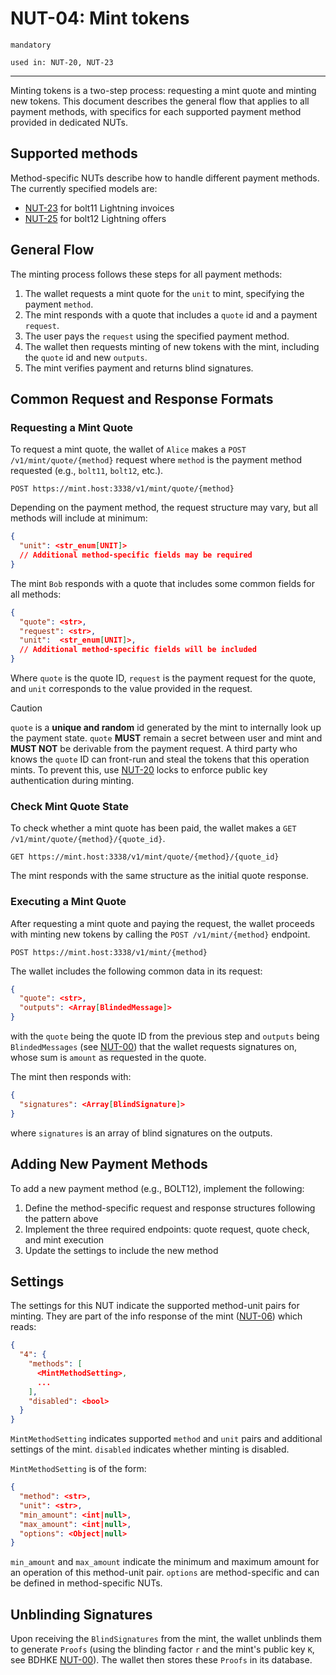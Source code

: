 # NUT-04: Mint tokens

`mandatory`

`used in: NUT-20, NUT-23`

---

Minting tokens is a two-step process: requesting a mint quote and minting new tokens. This document describes the general flow that applies to all payment methods, with specifics for each supported payment method provided in dedicated NUTs.

## Supported methods

Method-specific NUTs describe how to handle different payment methods. The currently specified models are:

- [NUT-23][23] for bolt11 Lightning invoices
- [NUT-25][25] for bolt12 Lightning offers

## General Flow

The minting process follows these steps for all payment methods:

1. The wallet requests a mint quote for the `unit` to mint, specifying the payment `method`.
2. The mint responds with a quote that includes a `quote` id and a payment `request`.
3. The user pays the `request` using the specified payment method.
4. The wallet then requests minting of new tokens with the mint, including the `quote` id and new `outputs`.
5. The mint verifies payment and returns blind signatures.

## Common Request and Response Formats

### Requesting a Mint Quote

To request a mint quote, the wallet of `Alice` makes a `POST /v1/mint/quote/{method}` request where `method` is the payment method requested (e.g., `bolt11`, `bolt12`, etc.).

```http
POST https://mint.host:3338/v1/mint/quote/{method}
```

Depending on the payment method, the request structure may vary, but all methods will include at minimum:

```json
{
  "unit": <str_enum[UNIT]>
  // Additional method-specific fields may be required
}
```

The mint `Bob` responds with a quote that includes some common fields for all methods:

```json
{
  "quote": <str>,
  "request": <str>,
  "unit":  <str_enum[UNIT]>,
  // Additional method-specific fields will be included
}
```

Where `quote` is the quote ID, `request` is the payment request for the quote, and `unit` corresponds to the value provided in the request.

> [!CAUTION]
>
> `quote` is a **unique and random** id generated by the mint to internally look up the payment state. `quote` **MUST** remain a secret between user and mint and **MUST NOT** be derivable from the payment request. A third party who knows the `quote` ID can front-run and steal the tokens that this operation mints. To prevent this, use [NUT-20][20] locks to enforce public key authentication during minting.

### Check Mint Quote State

To check whether a mint quote has been paid, the wallet makes a `GET /v1/mint/quote/{method}/{quote_id}`.

```http
GET https://mint.host:3338/v1/mint/quote/{method}/{quote_id}
```

The mint responds with the same structure as the initial quote response.

### Executing a Mint Quote

After requesting a mint quote and paying the request, the wallet proceeds with minting new tokens by calling the `POST /v1/mint/{method}` endpoint.

```http
POST https://mint.host:3338/v1/mint/{method}
```

The wallet includes the following common data in its request:

```json
{
  "quote": <str>,
  "outputs": <Array[BlindedMessage]>
}
```

with the `quote` being the quote ID from the previous step and `outputs` being `BlindedMessages` (see [NUT-00][00]) that the wallet requests signatures on, whose sum is `amount` as requested in the quote.

The mint then responds with:

```json
{
  "signatures": <Array[BlindSignature]>
}
```

where `signatures` is an array of blind signatures on the outputs.

## Adding New Payment Methods

To add a new payment method (e.g., BOLT12), implement the following:

1. Define the method-specific request and response structures following the pattern above
2. Implement the three required endpoints: quote request, quote check, and mint execution
3. Update the settings to include the new method

## Settings

The settings for this NUT indicate the supported method-unit pairs for minting. They are part of the info response of the mint ([NUT-06][06]) which reads:

```json
{
  "4": {
    "methods": [
      <MintMethodSetting>,
      ...
    ],
    "disabled": <bool>
  }
}
```

`MintMethodSetting` indicates supported `method` and `unit` pairs and additional settings of the mint. `disabled` indicates whether minting is disabled.

`MintMethodSetting` is of the form:

```json
{
  "method": <str>,
  "unit": <str>,
  "min_amount": <int|null>,
  "max_amount": <int|null>,
  "options": <Object|null>
}
```

`min_amount` and `max_amount` indicate the minimum and maximum amount for an operation of this method-unit pair. `options` are method-specific and can be defined in method-specific NUTs.

## Unblinding Signatures

Upon receiving the `BlindSignatures` from the mint, the wallet unblinds them to generate `Proofs` (using the blinding factor `r` and the mint's public key `K`, see BDHKE [NUT-00][00]). The wallet then stores these `Proofs` in its database.

[00]: 00.md
[01]: 01.md
[02]: 02.md
[03]: 03.md
[04]: 04.md
[05]: 05.md
[06]: 06.md
[07]: 07.md
[08]: 08.md
[09]: 09.md
[10]: 10.md
[11]: 11.md
[12]: 12.md
[20]: 20.md
[23]: 23.md
[25]: 25.md
